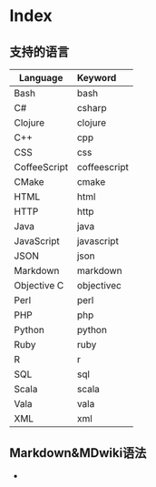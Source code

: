 # Index

## 支持的语言

|Language|Keyword|
|--------|:-------|
|Bash    |bash    |
|C#	     |csharp |
|Clojure|clojure|
|C++	|cpp|
|CSS|	css|
|CoffeeScript|	coffeescript|
|CMake|	cmake|
|HTML	|html|
|HTTP	|http|
|Java	|java
|JavaScript|	javascript
|JSON|	json
|Markdown|	markdown
|Objective C|	objectivec
|Perl|	perl
|PHP|	php
|Python|	python
|Ruby|	ruby
|R|	r
|SQL|	sql
|Scala|	scala
|Vala|	vala
|XML|	xml

## Markdown&MDwiki语法

* 
